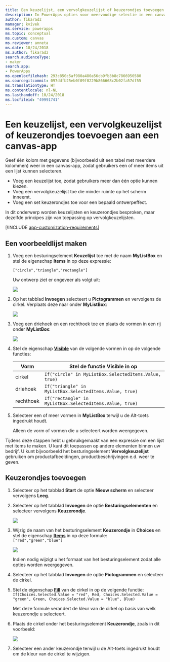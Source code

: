 ```yaml
---
title: Een keuzelijst, een vervolgkeuzelijst of keuzerondjes toevoegen aan een canvas-app | Microsoft Docs
description: In PowerApps opties voor meervoudige selectie in een canvas-app maken of configureren
author: fikaradz
manager: kvivek
ms.service: powerapps
ms.topic: conceptual
ms.custom: canvas
ms.reviewer: anneta
ms.date: 10/24/2018
ms.author: fikaradz
search.audienceType:
- maker
search.app:
- PowerApps
ms.openlocfilehash: 293c850c5af980a480a56cb9fb3b8c7866950580
ms.sourcegitcommit: 097ddfb25eb0f09f0229b866668c2b02fa57df55
ms.translationtype: HT
ms.contentlocale: nl-NL
ms.lasthandoff: 10/24/2018
ms.locfileid: "49991741"
---
```

# <a name="add-a-list-box-a-drop-down-list-or-radio-buttons-to-a-canvas-app"></a>Een keuzelijst, een vervolgkeuzelijst of keuzerondjes toevoegen aan een canvas-app

Geef één kolom met gegevens (bijvoorbeeld uit een tabel met meerdere kolommen) weer in een canvas-app, zodat gebruikers een of meer items uit een lijst kunnen selecteren.

- Voeg een keuzelijst toe, zodat gebruikers meer dan één optie kunnen kiezen.
- Voeg een vervolgkeuzelijst toe die minder ruimte op het scherm inneemt.
- Voeg een set keuzerondjes toe voor een bepaald ontwerpeffect.

In dit onderwerp worden keuzelijsten en keuzerondjes besproken, maar dezelfde principes zijn van toepassing op vervolgkeuzelijsten.

[!INCLUDE [app-customization-requirements](../../includes/app-customization-requirements.md)]

## <a name="create-a-simple-list"></a>Een voorbeeldlijst maken

1. Voeg een besturingselement **Keuzelijst** toe met de naam **MyListBox** en stel de eigenschap **Items** in op deze expressie:

    ```["circle","triangle","rectangle"]```  <br/>

    Uw ontwerp ziet er ongeveer als volgt uit:

    ![][4]

4. Op het tabblad **Invoegen** selecteert u **Pictogrammen** en vervolgens de cirkel. Verplaats deze naar onder **MyListBox**:

    ![][5]  

5. Voeg een driehoek en een rechthoek toe en plaats de vormen in een rij onder **MyListBox**:

    ![][6]  

6. Stel de eigenschap **[Visible](controls/properties-core.md)** van de volgende vormen in op de volgende functies:  

   | Vorm | Stel de functie Visible in op |
   | --- | --- |
   | cirkel |```If("circle" in MyListBox.SelectedItems.Value, true)``` |
   | driehoek |```If("triangle" in MyListBox.SelectedItems.Value, true)``` |
   | rechthoek |```If("rectangle" in MyListBox.SelectedItems.Value, true)``` |

7. Selecteer een of meer vormen in **MyListBox** terwijl u de Alt-toets ingedrukt houdt.

    Alleen de vorm of vormen die u selecteert worden weergegeven.

Tijdens deze stappen hebt u gebruikgemaakt van een expressie om een lijst met items te maken. U kunt dit toepassen op andere elementen binnen uw bedrijf. U kunt bijvoorbeeld het besturingselement **Vervolgkeuzelijst** gebruiken om productafbeeldingen, productbeschrijvingen e.d. weer te geven.

## <a name="add-radio-buttons"></a>Keuzerondjes toevoegen
1. Selecteer op het tabblad **Start** de optie **Nieuw scherm** en selecteer vervolgens **Leeg**.

2. Selecteer op het tabblad **Invoegen** de optie **Besturingselementen** en selecteer vervolgens **Keuzerondje**.

    ![][10]  

3. Wijzig de naam van het besturingselement **Keuzerondje** in **Choices** en stel de eigenschap **[Items](controls/properties-core.md)** in op deze formule:  
   ```["red","green","blue"]```  <br/>

    ![][12]  

    Indien nodig wijzigt u het formaat van het besturingselement zodat alle opties worden weergegeven.

4. Selecteer op het tabblad **Invoegen** de optie **Pictogrammen** en selecteer de cirkel.

5. Stel de eigenschap **[Fill](controls/properties-color-border.md)** van de cirkel in op de volgende functie:  
   ```If(Choices.Selected.Value = "red", Red, Choices.Selected.Value = "green", Green, Choices.Selected.Value = "blue", Blue)```  

    Met deze formule verandert de kleur van de cirkel op basis van welk keuzerondje u selecteert.

6. Plaats de cirkel onder het besturingselement **Keuzerondje**, zoals in dit voorbeeld:

    ![][14]  

7. Selecteer een ander keuzerondje terwijl u de Alt-toets ingedrukt houdt om de kleur van de cirkel te wijzigen.

[1]: ./media/add-list-box-drop-down-list-radio-button/preview.png
[2]: ./media/add-list-box-drop-down-list-radio-button/listbox.png
[3]: ./media/add-list-box-drop-down-list-radio-button/renamelistbox.png
[4]: ./media/add-list-box-drop-down-list-radio-button/itemslistbox.png
[5]: ./media/add-list-box-drop-down-list-radio-button/circle.png
[6]: ./media/add-list-box-drop-down-list-radio-button/allshapes.png
[10]: ./media/add-list-box-drop-down-list-radio-button/radiobutton.png
[12]: ./media/add-list-box-drop-down-list-radio-button/itemsradio.png
[14]: ./media/add-list-box-drop-down-list-radio-button/radiocircle.png
[15]: ./media/add-list-box-drop-down-list-radio-button/dropdown.png
